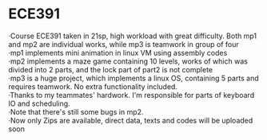 # ECE391
·Course ECE391 taken in 21sp, high workload with great difficulty. Both mp1 and mp2 are individual works, while mp3 is teamwork in group of four<br/>
·mp1 implements mini animation in linux VM using assembly codes<br/>
·mp2 implements a maze game containing 10 levels, works of which was divided into 2 parts, and the lock part of part2 is not complete<br/>
·mp3 is a huge project, which implements a linux OS, containing 5 parts and requires teamwork. No extra functionality included.<br/>
·Thanks to my teammates' hardwork. I'm responsible for parts of keyboard IO and scheduling.<br/>
·Note that there's still some bugs in mp2.<br/>
·Now only Zips are available, direct data, texts and codes will be uploaded soon
